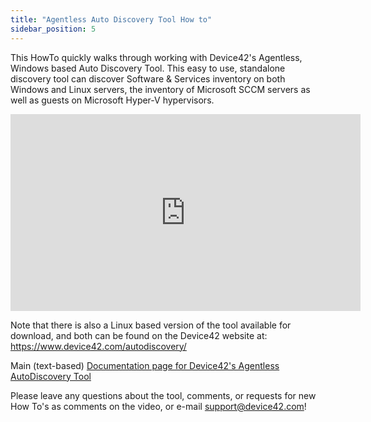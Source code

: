 ```yaml
---
title: "Agentless Auto Discovery Tool How to"
sidebar_position: 5
---
```


This HowTo quickly walks through working with Device42's Agentless, Windows based Auto Discovery Tool. This easy to use, standalone discovery tool can discover Software & Services inventory on both Windows and Linux servers, the inventory of Microsoft SCCM servers as well as guests on Microsoft Hyper-V hypervisors.

<iframe width="560" height="315" src="https://www.youtube.com/embed/fnqqchfw1RY" frameborder="0" allow="autoplay; encrypted-media" allowfullscreen></iframe>

Note that there is also a Linux based version of the tool available for download, and both can be found on the Device42 website at: https://www.device42.com/autodiscovery/

Main (text-based) [Documentation page for Device42's Agentless AutoDiscovery Tool](getting_started/getting-started-with-auto-discovery.md)

Please leave any questions about the tool, comments, or requests for new How To's as comments on the video, or e-mail support@device42.com!
